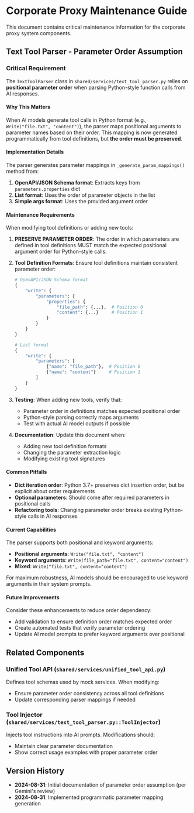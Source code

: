 # Corporate Proxy Maintenance Guide

This document contains critical maintenance information for the corporate proxy system components.

## Text Tool Parser - Parameter Order Assumption

### Critical Requirement

The `TextToolParser` class in `shared/services/text_tool_parser.py` relies on **positional parameter order** when parsing Python-style function calls from AI responses.

#### Why This Matters

When AI models generate tool calls in Python format (e.g., `Write("file.txt", "content")`), the parser maps positional arguments to parameter names based on their order. This mapping is now generated programmatically from tool definitions, but **the order must be preserved**.

#### Implementation Details

The parser generates parameter mappings in `_generate_param_mappings()` method from:

1. **OpenAPI/JSON Schema format**: Extracts keys from `parameters.properties` dict
2. **List format**: Uses the order of parameter objects in the list
3. **Simple args format**: Uses the provided argument order

#### Maintenance Requirements

When modifying tool definitions or adding new tools:

1. **PRESERVE PARAMETER ORDER**: The order in which parameters are defined in tool definitions MUST match the expected positional argument order for Python-style calls.

2. **Tool Definition Formats**: Ensure tool definitions maintain consistent parameter order:
   ```python
   # OpenAPI/JSON Schema format
   {
       "write": {
           "parameters": {
               "properties": {
                   "file_path": {...},  # Position 0
                   "content": {...}     # Position 1
               }
           }
       }
   }

   # List format
   {
       "write": {
           "parameters": [
               {"name": "file_path"},  # Position 0
               {"name": "content"}     # Position 1
           ]
       }
   }
   ```

3. **Testing**: When adding new tools, verify that:
   - Parameter order in definitions matches expected positional order
   - Python-style parsing correctly maps arguments
   - Test with actual AI model outputs if possible

4. **Documentation**: Update this document when:
   - Adding new tool definition formats
   - Changing the parameter extraction logic
   - Modifying existing tool signatures

#### Common Pitfalls

- **Dict iteration order**: Python 3.7+ preserves dict insertion order, but be explicit about order requirements
- **Optional parameters**: Should come after required parameters in positional calls
- **Refactoring tools**: Changing parameter order breaks existing Python-style calls in AI responses

#### Current Capabilities

The parser supports both positional and keyword arguments:
- **Positional arguments**: `Write("file.txt", "content")`
- **Keyword arguments**: `Write(file_path="file.txt", content="content")`
- **Mixed**: `Write("file.txt", content="content")`

For maximum robustness, AI models should be encouraged to use keyword arguments in their system prompts.

#### Future Improvements

Consider these enhancements to reduce order dependency:
- Add validation to ensure definition order matches expected order
- Create automated tests that verify parameter ordering
- Update AI model prompts to prefer keyword arguments over positional

## Related Components

### Unified Tool API (`shared/services/unified_tool_api.py`)

Defines tool schemas used by mock services. When modifying:
- Ensure parameter order consistency across all tool definitions
- Update corresponding parser mappings if needed

### Tool Injector (`shared/services/text_tool_parser.py::ToolInjector`)

Injects tool instructions into AI prompts. Modifications should:
- Maintain clear parameter documentation
- Show correct usage examples with proper parameter order

## Version History

- **2024-08-31**: Initial documentation of parameter order assumption (per Gemini's review)
- **2024-08-31**: Implemented programmatic parameter mapping generation
